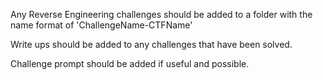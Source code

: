 Any Reverse Engineering challenges should be added to a folder with the name format of 'ChallengeName-CTFName'

Write ups should be added to any challenges that have been solved.

Challenge prompt should be added if useful and possible.
